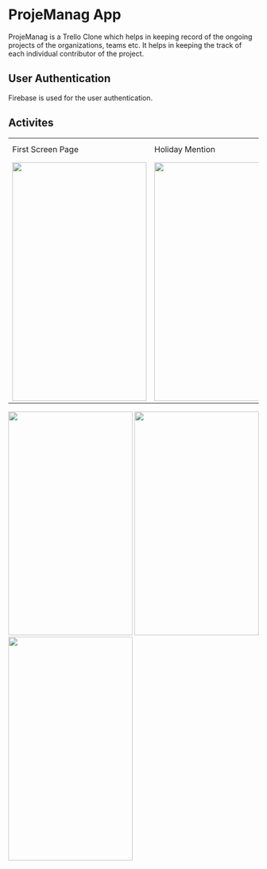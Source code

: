 # ProjeManag App
ProjeManag is a Trello Clone which helps in keeping record of the ongoing projects of the organizations, teams etc. It
helps in keeping the track of each individual contributor of the project.

## User Authentication 
Firebase is used for the user authentication.

## Activites
<table>
  <tr>
    <td>First Screen Page</td>
     <td>Holiday Mention</td>
     <td>Present day in purple and selected day in pink</td>
  </tr>
  <tr>
    <td><img src="https://user-images.githubusercontent.com/64521665/185557508-2eaff6c2-659d-4303-a453-df3d931177d8.jpg" width=270 height=480></td>
    <td><img src="https://user-images.githubusercontent.com/64521665/185558358-d064af39-eacf-46ad-be61-0921434d289a.jpg" width=270 height=480></td>
    <td><img src="https://user-images.githubusercontent.com/64521665/185558435-faffa08c-9611-4d70-84a8-ab9e88e69810.jpg" width=270 height=480></td>
  </tr>
 </table>

<img src="https://user-images.githubusercontent.com/64521665/185557508-2eaff6c2-659d-4303-a453-df3d931177d8.jpg" width="250" height="450" />

<img src="https://user-images.githubusercontent.com/64521665/185558358-d064af39-eacf-46ad-be61-0921434d289a.jpg" width="250" height="450" />

<img src="https://user-images.githubusercontent.com/64521665/185558435-faffa08c-9611-4d70-84a8-ab9e88e69810.jpg" width="250" height="450" />


